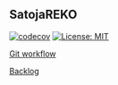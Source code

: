 ## SatojaREKO

[![codecov](https://codecov.io/gh/ohtu2021satoja/SatojaREKO/branch/main/graph/badge.svg?token=037LGPBIZA)](https://codecov.io/gh/ohtu2021satoja/SatojaREKO)
[![License: MIT](https://img.shields.io/badge/License-MIT-yellow.svg)](https://opensource.org/licenses/MIT)

[Git workflow](/documents/Workflow.md)

[Backlog](https://docs.google.com/spreadsheets/d/1Eo8yf7B6kgh_x4wQRPyBQYDwQ2A1tysTQFtwaicZ5qo/edit?usp=sharing)
